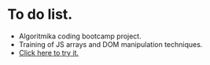 # To do list.
- Algoritmika coding bootcamp project. 
- Training of JS arrays and DOM manipulation techniques.
- [Click here to try it.](https://doriniel.github.io/To-Do-List-project/)
